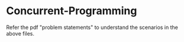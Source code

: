# Concurrent-Programming
Refer the pdf "problem statements" to understand the scenarios in the above files.
